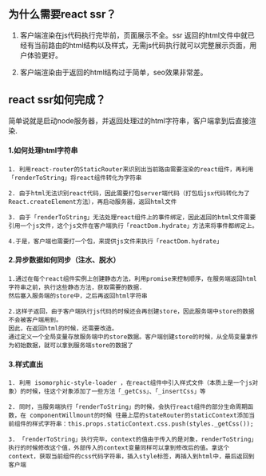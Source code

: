 ## 为什么需要react ssr？
1. 客户端渲染在js代码执行完毕前，页面展示不全。ssr 返回的html文件中就已经有当前路由的html结构以及样式，无需js代码执行就可以完整展示页面，用户体验更好。

2. 客户端渲染由于返回的html结构过于简单，seo效果非常差。

## react ssr如何完成？
简单说就是启动node服务器，并返回处理过的html字符串，客户端拿到后直接渲染.
#### 1.如何处理html字符串
    1. 利用react-router的StaticRouter来识别出当前路由需要渲染的react组件，再利用「renderToString」将react组件转化为字符串

    2. 由于html无法识别react代码，因此需要打包server端代码（打包后jsx代码转化为了React.createElement方法），再启动服务器，返回html文件

    3. 由于「renderToString」无法处理react组件上的事件绑定，因此返回的html文件需要引用一个js文件，这个js文件在客户端执行「reactDom.hydrate」方法来将事件都绑定上。

    4.于是，客户端也需要打一个包，来提供js文件来执行「reactDom.hydrate」

#### 2.异步数据如何同步（注水、脱水）
    1.通过在每个react组件实例上创建静态方法，利用promise来控制顺序，在服务端返回html字符串之前，执行这些静态方法，获取需要的数据.
    然后塞入服务端的store中，之后再返回html字符串

    2.这样子返回，由于客户端执行js代码的时候还会再创建store，因此服务端中store的数据不会被客户端用到。
    因此，在返回html的时候，还需要改造。
    通过定义一个全局变量存放服务端中的store数据。客户端创建store的时候，从全局变量拿作为初始数据，就可以拿到服务端store的数据了

#### 3.样式直出
    1. 利用 isomorphic-style-loader ，在react组件中引入样式文件（本质上是一个js对象）的时候，往这个对象添加了一些方法「_getCss」、「_insertCss」等

    2. 同时，当服务端执行「renderToString」的时候，会执行react组件的部分生命周期函数，在 componentWillmount的时候 往最上层的stateRouter的staticContext添加当前组件的样式字符串：this.props.staticContext.css.push(styles._getCss());

    3. 「renderToString」执行完毕，context的值由于传入的是对象，renderToString」执行的时候修改这个值，外部传入的context变量同样可以拿到修改后的值。拿这个context，获取当前组件的css代码字符串，插入style标签，再插入到html中，最后返回到客户端